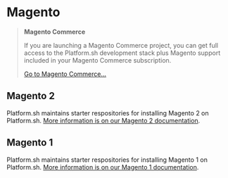 # Magento

> **Magento Commerce**
> 
> If you are launching a Magento Commerce project, you can get full access to the Platform.sh development stack plus Magento support included in your Magento Commerce subscription.
>
> [Go to Magento Commerce...](https://magento.com/products/magento-commerce)

## Magento 2

Platform.sh maintains starter respositories for installing Magento 2 on Platform.sh. [More information is on our Magento 2 documentation](/frameworks/magento-2.md).

## Magento 1

Platform.sh maintains starter respositories for installing Magento 1 on Platform.sh. [More information is on our Magento 1 documentation](/frameworks/magento-1.md).
